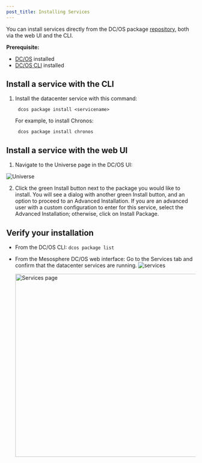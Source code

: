 ```yaml
---
post_title: Installing Services
---
```

You can install services directly from the DC/OS package [repository][1], both via the web UI and the CLI.

**Prerequisite:**

*   [DC/OS][2] installed
*   [DC/OS CLI][3] installed

## Install a service with the CLI

1.  Install the datacenter service with this command:

         dcos package install <servicename>

    For example, to install Chronos:

         dcos package install chronos

## Install a service with the web UI

1.  Navigate to the Universe page in the DC/OS UI:

![Universe](/docs/1.7/usage/services/img/webui-universe-install.png)

2.  Click the green Install button next to the package you would like to install. You will see a dialog with another green Install button, and an option to proceed to an Advanced Installation. If you are an advanced user with a custom configuration to enter for this service, select the Advanced Installation; otherwise, click on Install Package.

## Verify your installation

*  From the DC/OS CLI: `dcos package list`
*  From the Mesosphere DC/OS web interface: Go to the Services tab and confirm that the datacenter services are running.
   ![services]()

    <a href="/wp-content/uploads/2015/12/services.png" rel="attachment wp-att-1126"><img src="/wp-content/uploads/2015/12/services-800x486.png" alt="Services page" width="800" height="486" class="alignnone size-large wp-image-1126" /></a>

 [1]: /docs/1.7/usage/package-repo/
 [2]: /docs/1.7/administration/installing/
 [3]: /docs/1.7/usage/cli/install/
